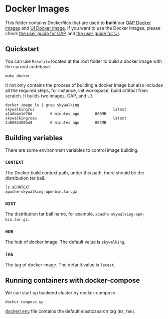 # Docker Images

This folder contains Dockerfiles that are used to **build**
our [OAP Docker images](https://hub.docker.com/r/apache/skywalking-oap-server)
and [UI Docker image](https://hub.docker.com/r/apache/skywalking-ui). If you want to use the Docker images, please
check [the user guide for OAP](../docs/en/setup/backend/backend-docker.md)
and [the user guide for UI](../docs/en/setup/backend/ui-setup.md#start-with-docker-image).

## Quickstart

You can use `Makefile` located at the root folder to build a docker image with the current codebase.

```shell
make docker
```

It not only contains the process of building a docker image but also includes all the required steps, for instance, init
workspace, build artifact from scratch. It builds two images, OAP, and UI.

```shell
docker image ls | grep skywalking
skywalking/ui                                   latest              a14db4e1d70d        6 minutes ago       800MB
skywalking/oap                                  latest              2a6084450b44        6 minutes ago       862MB
```

## Building variables

There are some environment variables to control image building.

### `CONTEXT`

The Docker build context path, under this path, there should be the distribution tar ball.

```shell
ls $CONTEXT
apache-skywalking-apm-bin.tar.gz
```

### `DIST`

The distribution tar ball name, for example, `apache-skywalking-apm-bin.tar.gz`.

### `HUB`

The hub of docker image. The default value is `skywalking`.

### `TAG`

The tag of docker image. The default value is `latest`.

## Running containers with docker-compose

We can start up backend cluster by docker-compose

```shell
docker compose up
```

[docker/.env](./.env) file contains the default elasticsearch tag (`ES_TAG`).
